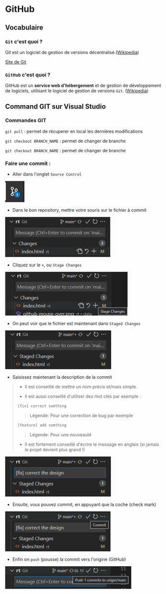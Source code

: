 <!--
Created by Its-Just-Nans - https://github.com/Its-Just-Nans
Copyright Its-Just-Nans
--->

# GitHub

## Vocabulaire

### `Git` c'est quoi ?

Git est un logiciel de gestion de versions décentralisé.([Wikipedia](https://fr.wikipedia.org/wiki/Git))

[Site de Git](https://git-scm.com/)


### `GitHub` c'est quoi ?

GitHub est un **service web d'hébergement** et de gestion de développement de logiciels, utilisant le logiciel de gestion de versions `Git`. ([Wikipedia](https://fr.wikipedia.org/wiki/GitHub))

## Command GIT sur Visual Studio

### Commandes GIT

`git pull` : permet de récuperer en local les dernières modifications

`git checkout BRANCH_NAME` : permet de changer de branche

`git checkout BRANCH_NAME` : permet de changer de branche

### Faire une commit :

- Aller dans l'onglet `Source Control`

![Source Control](./data/github-source_control.png)

- Dans le bon repository, mettre votre souris sur le fichier à commit

![Source Control](./data/github-mouse-over.png)

- Cliquez sur le `+`, ou `Stage Changes`

![Source Control](./data/github-stage-changes.png)

- On peut voir que le fichier est maintenant dans `Staged Changes`

![Source Control](./data/github-staged-changes.png)

- Saisissez maintenant la description de la commit

> - Il est conseillé de mettre un nom précis et/mais simple.
>
> - Il est aussi conseillé d'utiliser des mot clés par exemple :
>
>```txt
>[fix] correct somthing
>```
>> Légende:
>> Pour une correction de bug par exemple
>
>```txt
>[feature] add somthing
>```
>> Légende:
>> Pour une nouveauté
>
> - Il est fortement conseillé d'écrire le message en anglais (si jamais le projet devient plus grand !)

![Source Control](./data/github-message.png)

- Ensuite, vous pouvez commit, en appuyant que la coche (check mark)

![Source Control](./data/github-commit.png)

- Enfin on `push` (pousse) la commit vers l'origine (GitHub)

![Source Control](./data/github-push.png)